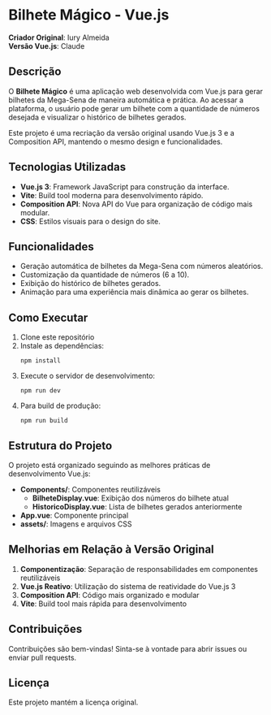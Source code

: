 # Bilhete Mágico - Vue.js

**Criador Original**: Iury Almeida  
**Versão Vue.js**: Claude

## Descrição

O **Bilhete Mágico** é uma aplicação web desenvolvida com Vue.js para gerar bilhetes da Mega-Sena de maneira automática e prática. Ao acessar a plataforma, o usuário pode gerar um bilhete com a quantidade de números desejada e visualizar o histórico de bilhetes gerados.

Este projeto é uma recriação da versão original usando Vue.js 3 e a Composition API, mantendo o mesmo design e funcionalidades.

## Tecnologias Utilizadas

- **Vue.js 3**: Framework JavaScript para construção da interface.
- **Vite**: Build tool moderna para desenvolvimento rápido.
- **Composition API**: Nova API do Vue para organização de código mais modular.
- **CSS**: Estilos visuais para o design do site.

## Funcionalidades

- Geração automática de bilhetes da Mega-Sena com números aleatórios.
- Customização da quantidade de números (6 a 10).
- Exibição do histórico de bilhetes gerados.
- Animação para uma experiência mais dinâmica ao gerar os bilhetes.

## Como Executar

1. Clone este repositório
2. Instale as dependências:
   ```
   npm install
   ```
3. Execute o servidor de desenvolvimento:
   ```
   npm run dev
   ```
4. Para build de produção:
   ```
   npm run build
   ```

## Estrutura do Projeto

O projeto está organizado seguindo as melhores práticas de desenvolvimento Vue.js:

- **Components/**: Componentes reutilizáveis
  - **BilheteDisplay.vue**: Exibição dos números do bilhete atual
  - **HistoricoDisplay.vue**: Lista de bilhetes gerados anteriormente
- **App.vue**: Componente principal
- **assets/**: Imagens e arquivos CSS

## Melhorias em Relação à Versão Original

1. **Componentização**: Separação de responsabilidades em componentes reutilizáveis
2. **Vue.js Reativo**: Utilização do sistema de reatividade do Vue.js 3
3. **Composition API**: Código mais organizado e modular
4. **Vite**: Build tool mais rápida para desenvolvimento

## Contribuições

Contribuições são bem-vindas! Sinta-se à vontade para abrir issues ou enviar pull requests.

## Licença

Este projeto mantém a licença original.